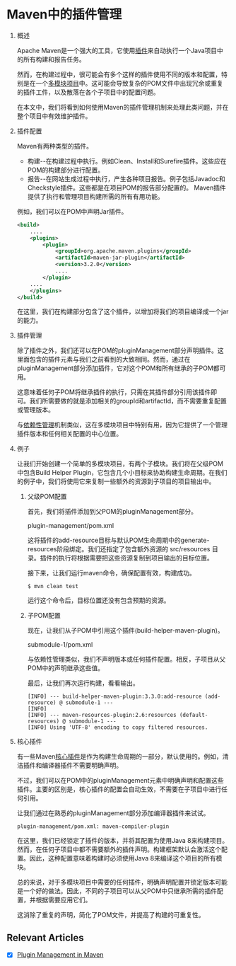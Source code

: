 # Maven中的插件管理

1. 概述

    Apache Maven是一个强大的工具，它使用[插件](https://www.baeldung.com/maven#introduction-10)来自动执行一个Java项目中的所有构建和报告任务。

    然而，在构建过程中，很可能会有多个这样的插件使用不同的版本和配置，特别是在一个[多模块项目](https://www.baeldung.com/maven-multi-module)中。这可能会导致复杂的POM文件中出现冗余或重复的插件工件，以及散落在各个子项目中的配置问题。

    在本文中，我们将看到如何使用Maven的插件管理机制来处理此类问题，并在整个项目中有效维护插件。

2. 插件配置

    Maven有两种类型的插件。

    - 构建--在构建过程中执行。例如Clean、Install和Surefire插件。这些应在POM的构建部分进行配置。
    - 报告--在网站生成过程中执行，产生各种项目报告。例子包括Javadoc和Checkstyle插件。这些都是在项目POM的报告部分配置的。
    Maven插件提供了执行和管理项目构建所需的所有有用功能。

    例如，我们可以在POM中声明Jar插件。

    ```xml
    <build>
        ....
        <plugins>
            <plugin>
                <groupId>org.apache.maven.plugins</groupId>
                <artifactId>maven-jar-plugin</artifactId>
                <version>3.2.0</version>
                ....
            </plugin>
        ....
        </plugins>
    </build>
    ```

    在这里，我们在构建部分包含了这个插件，以增加将我们的项目编译成一个jar的能力。

3. 插件管理

    除了插件之外，我们还可以在POM的pluginManagement部分声明插件。这里面包含的插件元素与我们之前看到的大致相同。然而，通过在pluginManagement部分添加插件，它对这个POM和所有继承的子POM都可用。

    这意味着任何子POM将继承插件的执行，只需在其插件部分引用该插件即可。我们所需要做的就是添加相关的groupId和artifactId，而不需要重复配置或管理版本。

    与[依赖性管理](https://maven.apache.org/guides/introduction/introduction-to-dependency-mechanism.html#dependency-management)机制类似，这在多模块项目中特别有用，因为它提供了一个管理插件版本和任何相关配置的中心位置。

4. 例子

    让我们开始创建一个简单的多模块项目，有两个子模块。我们将在父级POM中包含Build Helper Plugin，它包含几个小目标来协助构建生命周期。在我们的例子中，我们将使用它来复制一些额外的资源到子项目的项目输出中。

    1. 父级POM配置

        首先，我们将插件添加到父POM的pluginManagement部分。

        plugin-management/pom.xml

        这将插件的add-resource目标与默认POM生命周期中的generate-resources阶段绑定。我们还指定了包含额外资源的 src/resources 目录。插件的执行将根据需要把这些资源复制到项目输出的目标位置。

        接下来，让我们运行maven命令，确保配置有效，构建成功。

        `$ mvn clean test`

        运行这个命令后，目标位置还没有包含预期的资源。

    2. 子POM配置

        现在，让我们从子POM中引用这个插件(build-helper-maven-plugin)。

        submodule-1/pom.xml

        与依赖性管理类似，我们不声明版本或任何插件配置。相反，子项目从父POM中的声明继承这些值。

        最后，让我们再次运行构建，看看输出。

        ```log
        [INFO] --- build-helper-maven-plugin:3.3.0:add-resource (add-resource) @ submodule-1 ---
        [INFO] 
        [INFO] --- maven-resources-plugin:2.6:resources (default-resources) @ submodule-1 ---
        [INFO] Using 'UTF-8' encoding to copy filtered resources.
        ```

5. 核心插件

    有一些Maven[核心插件](https://www.baeldung.com/core-maven-plugins)是作为构建生命周期的一部分，默认使用的。例如，清洁插件和编译器插件不需要明确声明。

    不过，我们可以在POM中的pluginManagement元素中明确声明和配置这些插件。主要的区别是，核心插件的配置会自动生效，不需要在子项目中进行任何引用。

    让我们通过在熟悉的pluginManagement部分添加编译器插件来试试。

    `plugin-management/pom.xml: maven-compiler-plugin`

    在这里，我们已经锁定了插件的版本，并将其配置为使用Java 8来构建项目。然而，在任何子项目中都不需要额外的插件声明。构建框架默认会激活这个配置。因此，这种配置意味着构建时必须使用Java 8来编译这个项目的所有模块。

    总的来说，对于多模块项目中需要的任何插件，明确声明配置并锁定版本可能是一个好的做法。因此，不同的子项目可以从父POM中只继承所需的插件配置，并根据需要应用它们。

    这消除了重复的声明，简化了POM文件，并提高了构建的可重复性。

## Relevant Articles

- [x] [Plugin Management in Maven](https://www.baeldung.com/maven-plugin-management)
